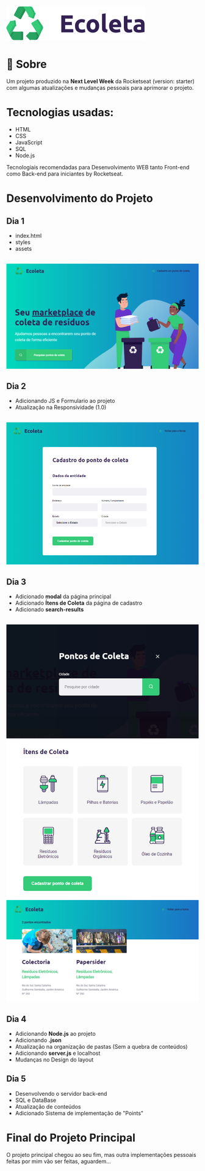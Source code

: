 <h1>
<img src="../assets/logo.svg"> 
</h1>

# 📄 Sobre

 Um projeto produzido na **Next Level Week** da Rocketseat (version: starter) com algumas atualizações e mudanças pessoais para aprimorar o projeto.

 # Tecnologias usadas:
 - HTML
 - CSS
 - JavaScript
 - SQL
 - Node.js

 Tecnologiais recomendadas para Desenvolvimento WEB tanto Front-end como Back-end para iniciantes by Rocketseat.

 # Desenvolvimento do Projeto

## Dia 1  
- index.html 
- styles 
- assets

<br>
<img src="imgs/firstdaynlw.png">

## Dia 2  
 - Adicionando JS e Formulario ao projeto
 - Atualização na Responsividade (1.0)

<br>
<img src="imgs/seconddaynlw.png">

## Dia 3
- Adicionado **modal** da página principal
- Adicionado **Ítens de Coleta** da página de cadastro
- Adicionado **search-results** 

<br>
<img src="imgs/thirstdaynlw.png"> <br>
<img src="imgs/thirstdaynlw1.png"> <br>
<img src="imgs/thirstdaynlw2.png">

## Dia 4

- Adicionando **Node.js** ao projeto 
- Adicionando **.json**
- Atualização na organização de pastas (Sem a quebra de conteúdos)
- Adicionando **server.js** e localhost
- Mudanças no Design do layout 

## Dia 5 

- Desenvolvendo o servidor back-end
- SQL e DataBase 
- Atualização de conteúdos
- Adicionado Sistema de implementação de "Points"  

# Final do Projeto Principal

O projeto principal chegou ao seu fim, mas outra implementações pessoais feitas por mim vão ser feitas, aguardem...